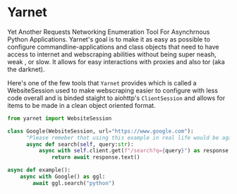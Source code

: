 # Yarnet
Yet Another Requests Networking Enumeration Tool For Asynchrnous Python 
Applications. Yarnet's goal is to make it as easy as possible to configure 
commandline-applications and class objects that need to have access to 
internet and webscraping abilities without being super neash, weak , or slow. It allows
for easy interactions with proxies and also tor (aka the darknet).


Here's one of the few tools that `Yarnet` provides which is called a WebsiteSession used to make 
webscraping easier to configure with less code overall and is binded staight to aiohttp's `ClientSession` and allows 
for items to be made in a clean object oriented format.
```python
from yarnet import WebsiteSession

class Google(WebsiteSession, url="https://www.google.com"):
      "Please remeber that using this example in real life would be against google's TOS, Use at your own risk..."
      async def search(self, query:str):
          async with self.client.get(f"/search?q={query}") as response:
              return await response.text()

async def example():
    async with Google() as ggl:
        await ggl.search("python")
```
